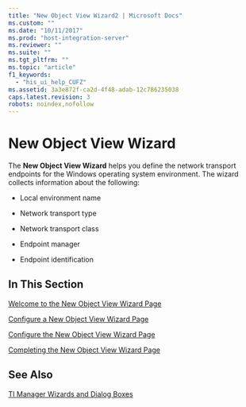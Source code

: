 ```yaml
---
title: "New Object View Wizard2 | Microsoft Docs"
ms.custom: ""
ms.date: "10/11/2017"
ms.prod: "host-integration-server"
ms.reviewer: ""
ms.suite: ""
ms.tgt_pltfrm: ""
ms.topic: "article"
f1_keywords: 
  - "his_ui_help_CUFZ"
ms.assetid: 3a3e872f-ca2d-4f48-adab-12c786235038
caps.latest.revision: 3
robots: noindex,nofollow
---
```

# New Object View Wizard
The **New Object View Wizard** helps you define the network transport endpoints for the Windows operating system environment. The wizard collects information about the following:  
  
-   Local environment name  
  
-   Network transport type  
  
-   Network transport class  
  
-   Endpoint manager  
  
-   Endpoint identification  
  
## In This Section  
 [Welcome to the New Object View Wizard Page](../core/welcome-to-the-new-object-view-wizard-page.md)  
  
 [Configure a New Object View Wizard Page](../core/configure-a-new-object-view-wizard-page.md)  
  
 [Configure the New Object View Wizard Page](../core/configure-the-new-object-view-wizard-page.md)  
  
 [Completing the New Object View Wizard Page](../core/completing-the-new-object-view-wizard-page.md)  
  
## See Also  
 [TI Manager Wizards and Dialog Boxes](../core/ti-manager-wizards-and-dialog-boxes.md)